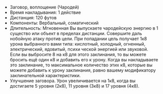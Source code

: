 * Заговор, воплощение (Чародей) 
* Время накладывания: 1 действие 
* Дистанция: 120 футов 
* Компоненты: Вербальный, соматический 
* Длительность: Мгновенная 
Вы выпускаете чародейскую энергию в 1 существо или объект в пределах дистанции. Совершите даль нобойную атаку против цели. При попадании цель получает 1к8 урона выбранного вами типа: кислотный, холодный, огненный, электрический, ядовитый, психи ческой энергией или звуковой. Если вы выбросите 8 на к8 для этого заклинания, то вы можете бросить ещё один к8 и добавить его к урону. Когда вы накладываете это заклинание, то максимальное количество этих к8, которые вы можете добавить к урону заклинания, равно вашему модификатору заклинательной характеристики. 
* Улучшение заговора. Урон увеличивается на 1к8, когда вы достигаете 5 уровня (2к8), 11 уровня (3к8) и 17 уровня (4к8). 